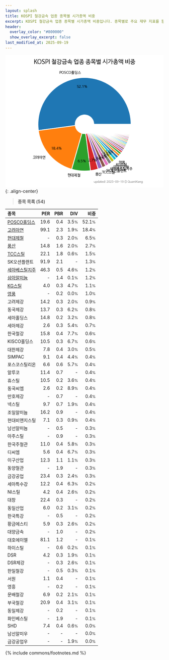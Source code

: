```yaml
---
layout: splash
title: KOSPI 철강금속 업종 종목별 시가총액 비중
excerpt: KOSPI 철강금속 업종 종목별 시가총액 비중입니다. 종목별로 주요 재무 지표를 함께 표시합니다.
header:
  overlay_color: "#800000"
  show_overlay_excerpt: false
last_modified_at: 2025-09-19
---
```



![KOSPI 철강금속 업종 종목별 시가총액 비중](/stats/sector/images/kospi_업종_철강금속_종목.png){: .align-center}


> **종목 목록 (54)**<a id="list"></a>

| **종목** | **PER** | **PBR** | **DIV** | **비중** |
| :------- | ------: | ------: | ------: | -------: |
| [POSCO홀딩스](/005490/) | 19.6 | 0.4 | 3.5<small>%</small> | 52.1<small>%</small> |
| [고려아연](/010130/) | 99.1 | 2.3 | 1.9<small>%</small> | 18.4<small>%</small> |
| [현대제철](/004020/) | - | 0.3 | 2.0<small>%</small> | 6.5<small>%</small> |
| [풍산](/103140/) | 14.8 | 1.6 | 2.0<small>%</small> | 2.7<small>%</small> |
| [TCC스틸](/002710/) | 22.1 | 1.8 | 0.6<small>%</small> | 1.5<small>%</small> |
| SK오션플랜트 | 91.9 | 2.1 | - | 1.3<small>%</small> |
| [세아베스틸지주](/001430/) | 46.3 | 0.5 | 4.6<small>%</small> | 1.2<small>%</small> |
| [삼아알미늄](/006110/) | - | 1.4 | 0.1<small>%</small> | 1.2<small>%</small> |
| [KG스틸](/016380/) | 4.0 | 0.3 | 4.7<small>%</small> | 1.1<small>%</small> |
| [영풍](/000670/) | - | 0.2 | 0.0<small>%</small> | 1.0<small>%</small> |
| 고려제강 | 14.2 | 0.3 | 2.0<small>%</small> | 0.9<small>%</small> |
| 동국제강 | 13.7 | 0.3 | 6.2<small>%</small> | 0.8<small>%</small> |
| 세아홀딩스 | 14.8 | 0.2 | 3.2<small>%</small> | 0.8<small>%</small> |
| 세아제강 | 2.6 | 0.3 | 5.4<small>%</small> | 0.7<small>%</small> |
| 한국철강 | 15.8 | 0.4 | 7.7<small>%</small> | 0.6<small>%</small> |
| KISCO홀딩스 | 10.5 | 0.3 | 6.7<small>%</small> | 0.6<small>%</small> |
| 대한제강 | 7.8 | 0.4 | 3.0<small>%</small> | 0.5<small>%</small> |
| SIMPAC | 9.1 | 0.4 | 4.4<small>%</small> | 0.4<small>%</small> |
| 포스코스틸리온 | 6.6 | 0.6 | 5.7<small>%</small> | 0.4<small>%</small> |
| 알루코 | 11.4 | 0.7 | - | 0.4<small>%</small> |
| 휴스틸 | 10.5 | 0.2 | 3.6<small>%</small> | 0.4<small>%</small> |
| 동국씨엠 | 2.6 | 0.2 | 8.9<small>%</small> | 0.4<small>%</small> |
| 만호제강 | - | 0.7 | - | 0.4<small>%</small> |
| 넥스틸 | 9.7 | 0.7 | 1.9<small>%</small> | 0.4<small>%</small> |
| 조일알미늄 | 16.2 | 0.9 | - | 0.4<small>%</small> |
| 현대비앤지스틸 | 7.1 | 0.3 | 0.9<small>%</small> | 0.4<small>%</small> |
| 남선알미늄 | - | 0.5 | - | 0.3<small>%</small> |
| 아주스틸 | - | 0.9 | - | 0.3<small>%</small> |
| 한국주철관 | 11.0 | 0.4 | 5.8<small>%</small> | 0.3<small>%</small> |
| 디씨엠 | 5.6 | 0.4 | 6.7<small>%</small> | 0.3<small>%</small> |
| 이구산업 | 12.3 | 1.1 | 1.1<small>%</small> | 0.3<small>%</small> |
| 동양철관 | - | 1.9 | - | 0.3<small>%</small> |
| 금강공업 | 23.4 | 0.3 | 2.4<small>%</small> | 0.3<small>%</small> |
| 세아특수강 | 12.2 | 0.4 | 6.3<small>%</small> | 0.2<small>%</small> |
| NI스틸 | 4.2 | 0.4 | 2.6<small>%</small> | 0.2<small>%</small> |
| 대창 | 22.4 | 0.3 | - | 0.2<small>%</small> |
| 동일산업 | 6.0 | 0.2 | 3.1<small>%</small> | 0.2<small>%</small> |
| 한국특강 | - | 0.5 | - | 0.2<small>%</small> |
| 황금에스티 | 5.9 | 0.3 | 2.6<small>%</small> | 0.2<small>%</small> |
| 대양금속 | - | 1.0 | - | 0.2<small>%</small> |
| 대호에이엘 | 81.1 | 1.2 | - | 0.1<small>%</small> |
| 하이스틸 | - | 0.6 | 0.2<small>%</small> | 0.1<small>%</small> |
| DSR | 4.2 | 0.3 | 1.9<small>%</small> | 0.1<small>%</small> |
| DSR제강 | - | 0.3 | 2.6<small>%</small> | 0.1<small>%</small> |
| 한일철강 | - | 0.5 | 0.3<small>%</small> | 0.1<small>%</small> |
| 서원 | 1.1 | 0.4 | - | 0.1<small>%</small> |
| 영흥 | - | 0.2 | - | 0.1<small>%</small> |
| 문배철강 | 6.9 | 0.2 | 2.1<small>%</small> | 0.1<small>%</small> |
| 부국철강 | 20.9 | 0.4 | 3.1<small>%</small> | 0.1<small>%</small> |
| 동일제강 | - | 0.2 | - | 0.1<small>%</small> |
| 화인베스틸 | - | 1.9 | - | 0.1<small>%</small> |
| SHD | 7.4 | 0.4 | 0.6<small>%</small> | 0.0<small>%</small> |
| 남선알미우 | - | - | - | 0.0<small>%</small> |
| 금강공업우 | - | - | 1.9<small>%</small> | 0.0<small>%</small> |

{% include commons/footnotes.md %}